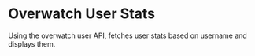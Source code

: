 # Overwatch User Stats
Using the overwatch user API, fetches user stats based on username and displays them.
